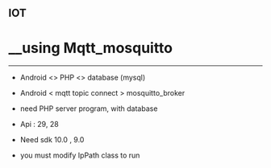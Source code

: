 ## IOT 
# __using Mqtt_mosquitto

--------------------------------------
* Android <> PHP <>  database (mysql)

* Android < mqtt topic connect > mosquitto_broker

* need PHP server program, with database

* Api : 29, 28

* Need sdk 10.0 , 9.0

* you must modify IpPath class to run
